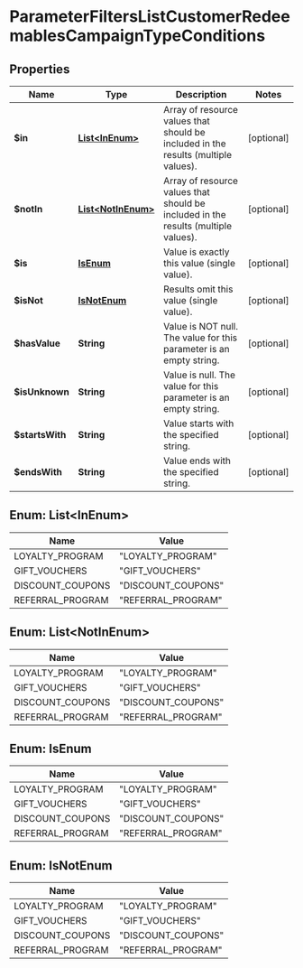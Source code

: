 

# ParameterFiltersListCustomerRedeemablesCampaignTypeConditions


## Properties

| Name | Type | Description | Notes |
|------------ | ------------- | ------------- | -------------|
|**$in** | [**List&lt;InEnum&gt;**](#List&lt;InEnum&gt;) | Array of resource values that should be included in the results (multiple values). |  [optional] |
|**$notIn** | [**List&lt;NotInEnum&gt;**](#List&lt;NotInEnum&gt;) | Array of resource values that should be included in the results (multiple values). |  [optional] |
|**$is** | [**IsEnum**](#IsEnum) | Value is exactly this value (single value). |  [optional] |
|**$isNot** | [**IsNotEnum**](#IsNotEnum) | Results omit this value (single value). |  [optional] |
|**$hasValue** | **String** | Value is NOT null. The value for this parameter is an empty string. |  [optional] |
|**$isUnknown** | **String** | Value is null. The value for this parameter is an empty string. |  [optional] |
|**$startsWith** | **String** | Value starts with the specified string. |  [optional] |
|**$endsWith** | **String** | Value ends with the specified string. |  [optional] |



## Enum: List&lt;InEnum&gt;

| Name | Value |
|---- | -----|
| LOYALTY_PROGRAM | &quot;LOYALTY_PROGRAM&quot; |
| GIFT_VOUCHERS | &quot;GIFT_VOUCHERS&quot; |
| DISCOUNT_COUPONS | &quot;DISCOUNT_COUPONS&quot; |
| REFERRAL_PROGRAM | &quot;REFERRAL_PROGRAM&quot; |



## Enum: List&lt;NotInEnum&gt;

| Name | Value |
|---- | -----|
| LOYALTY_PROGRAM | &quot;LOYALTY_PROGRAM&quot; |
| GIFT_VOUCHERS | &quot;GIFT_VOUCHERS&quot; |
| DISCOUNT_COUPONS | &quot;DISCOUNT_COUPONS&quot; |
| REFERRAL_PROGRAM | &quot;REFERRAL_PROGRAM&quot; |



## Enum: IsEnum

| Name | Value |
|---- | -----|
| LOYALTY_PROGRAM | &quot;LOYALTY_PROGRAM&quot; |
| GIFT_VOUCHERS | &quot;GIFT_VOUCHERS&quot; |
| DISCOUNT_COUPONS | &quot;DISCOUNT_COUPONS&quot; |
| REFERRAL_PROGRAM | &quot;REFERRAL_PROGRAM&quot; |



## Enum: IsNotEnum

| Name | Value |
|---- | -----|
| LOYALTY_PROGRAM | &quot;LOYALTY_PROGRAM&quot; |
| GIFT_VOUCHERS | &quot;GIFT_VOUCHERS&quot; |
| DISCOUNT_COUPONS | &quot;DISCOUNT_COUPONS&quot; |
| REFERRAL_PROGRAM | &quot;REFERRAL_PROGRAM&quot; |



